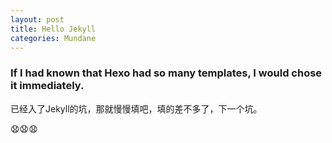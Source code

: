 ```yaml
---
layout: post
title: Hello Jekyll
categories: Mundane
---
```


### If I had known that Hexo had so many templates, I would chose it immediately.
已经入了Jekyll的坑，那就慢慢填吧，填的差不多了，下一个坑。

:anguished::anguished::anguished:
